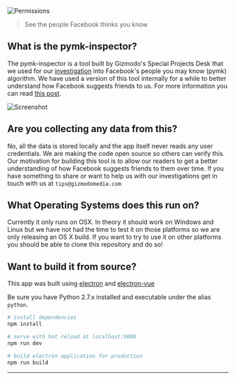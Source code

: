 ![Permissions](./static/128.png)  

> See the people Facebook thinks you know





## What is the pymk-inspector?

The pymk-inspector is a tool built by Gizmodo's Special Projects Desk that we used for our [investigation](https://gizmodo.com/tag/people-you-may-know) into Facebook's people you may know (pymk) algorithm. We have used a version of this tool internally for a while to better understand how Facebook suggests friends to us. For more information you can read [this post]().

![Screenshot](./static/app_screenshot.png)

## Are you collecting any data from this?

No, all the data is stored locally and the app itself never reads any user credentials.  We are making the code open source so others can verify this. Our motivation for building this tool is to allow our readers to get a better understanding of how Facebook suggests friends to them over time. If you have something to share or want to help us with our investigations get in touch with us at `tips@gizmodomedia.com`



## What Operating Systems does this run on? 

Currently it only runs on OSX. In theory it should work on Windows and Linux but we have not had the time to test it on those platforms so we are only releasing an OS X build. If you want to try to use it on other platforms you should be able to clone this repository and do so!



## Want to build it from source?
This app was built using [electron](https://electronjs.org/) and [electron-vue](https://github.com/SimulatedGREG/electron-vue)

Be sure you have Python 2.7.x installed and executable under the alias `python`.

``` bash
# install dependencies
npm install

# serve with hot reload at localhost:9080
npm run dev

# build electron application for production
npm run build

```

---
